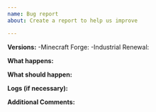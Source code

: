 ```yaml
---
name: Bug report
about: Create a report to help us improve

---
```


**Versions:**
-Minecraft Forge:
-Industrial Renewal:

**What happens:**

**What should happen:**

**Logs (if necessary):**

**Additional Comments:**
